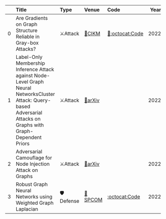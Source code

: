 |    | Title                                                                                                                                                                | Type     | Venue                                       | Code                                                      |   Year | State   | Date       |
|---:|:---------------------------------------------------------------------------------------------------------------------------------------------------------------------|:---------|:--------------------------------------------|:----------------------------------------------------------|-------:|:--------|:-----------|
|  0 | Are Gradients on Graph Structure Reliable in Gray-box Attacks?                                                                                                       | ⚔Attack  | [📝CIKM](https://arxiv.org/abs/2208.05514)  | [📝:octocat:Code](https://github.com/Zihan-Liu-00/AtkSE)  |   2022 | Added   | 2022-08-14 |
|  1 | Label-Only Membership Inference Attack against Node-Level Graph Neural NetworksCluster Attack: Query-based Adversarial Attacks on Graphs with Graph-Dependent Priors | ⚔Attack  | [📝arXiv](https://arxiv.org/abs/2207.13766) |                                                           |   2022 | Added   | 2022-08-05 |
|  2 | Adversarial Camouflage for Node Injection Attack on Graphs                                                                                                           | ⚔Attack  | [📝arXiv](https://arxiv.org/abs/2208.01819) |                                                           |   2022 | Added   | 2022-08-05 |
|  3 | Robust Graph Neural Networks using Weighted Graph Laplacian                                                                                                          | 🛡Defense | [📝SPCOM](https://arxiv.org/abs/2208.01853) | [:octocat:Code](https://github.com/Bharat-Runwal/RWL-GNN) |   2022 | Added   | 2022-08-05 |